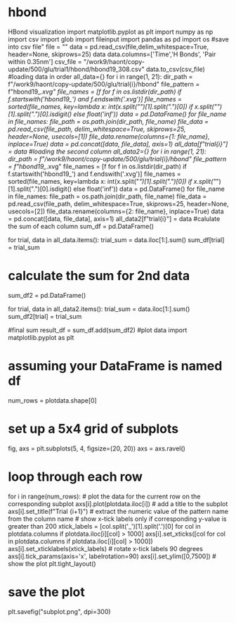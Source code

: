 # hbond
HBond visualization
import matplotlib.pyplot as plt
import numpy as np
import csv
import glob
import fileinput
import pandas as pd
import os
#save into csv file"
file = ""
data = pd.read_csv(file,delim_whitespace=True, header=None, skiprows=25)
data
data.columns=['Time','H Bonds', 'Pair within 0.35nm']
csv_file = "/work9/haont/copy-update/500/glu/trial1/hbond/hbond19_308.csv"
data.to_csv(csv_file)
#loading data in order
all_data={}
for i in range(1, 21):
    dir_path = f"/work9/haont/copy-update/500/glu/trial{i}/hbond"
    file_pattern = f"hbond19_*.xvg"
    file_names = [f for f in os.listdir(dir_path) if f.startswith('hbond19_') and f.endswith('.xvg')]
    file_names = sorted(file_names, key=lambda x: int(x.split("_")[1].split(".")[0]) if x.split("_")[1].split(".")[0].isdigit() else float('inf'))
    data = pd.DataFrame()
    for file_name in file_names:
        file_path = os.path.join(dir_path, file_name)
        file_data = pd.read_csv(file_path, delim_whitespace=True, skiprows=25, header=None, usecols=[1])
        file_data.rename(columns={1: file_name}, inplace=True)
        data = pd.concat([data, file_data], axis=1)
    all_data[f"trial{i}"] = data
    #loading the second column
all_data2={}
for i in range(1, 21):
    dir_path = f"/work9/haont/copy-update/500/glu/trial{i}/hbond"
    file_pattern = f"hbond19_*.xvg"
    file_names = [f for f in os.listdir(dir_path) if f.startswith('hbond19_') and f.endswith('.xvg')]
    file_names = sorted(file_names, key=lambda x: int(x.split("_")[1].split(".")[0]) if x.split("_")[1].split(".")[0].isdigit() else float('inf'))
    data = pd.DataFrame()
    for file_name in file_names:
        file_path = os.path.join(dir_path, file_name)
        file_data = pd.read_csv(file_path, delim_whitespace=True, skiprows=25, header=None, usecols=[2])
        file_data.rename(columns={2: file_name}, inplace=True)
        data = pd.concat([data, file_data], axis=1)
    all_data2[f"trial{i}"] = data
    #calulate the sum of each column
    sum_df = pd.DataFrame()

for trial, data in all_data.items():
    trial_sum = data.iloc[1:].sum()
    sum_df[trial] = trial_sum
    
# calculate the sum for 2nd data
sum_df2 = pd.DataFrame()

for trial, data in all_data2.items():
    trial_sum = data.iloc[1:].sum()
    sum_df2[trial] = trial_sum
    
#final sum
result_df = sum_df.add(sum_df2)
#plot data
import matplotlib.pyplot as plt

# assuming your DataFrame is named df
num_rows = plotdata.shape[0]

# set up a 5x4 grid of subplots
fig, axs = plt.subplots(5, 4, figsize=(20, 20))
axs = axs.ravel()
# loop through each row
for i in range(num_rows):
    # plot the data for the current row on the corresponding subplot
    axs[i].plot(plotdata.iloc[i])
    # add a title to the subplot
    axs[i].set_title(f"Trial {i+1}")
    # extract the numeric value of the pattern name from the column name
    # show x-tick labels only if corresponding y-value is greater than 200
    xtick_labels = [col.split('_')[1].split('.')[0] for col in plotdata.columns if plotdata.iloc[i][col] > 1000]
    axs[i].set_xticks([col for col in plotdata.columns if plotdata.iloc[i][col] > 1000])
    axs[i].set_xticklabels(xtick_labels)
    # rotate x-tick labels 90 degrees
    axs[i].tick_params(axis='x', labelrotation=90)
    axs[i].set_ylim([0,7500])
    # show the plot
    plt.tight_layout()

# save the plot
plt.savefig("subplot.png", dpi=300)
